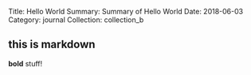 Title:          Hello World
Summary:        Summary of Hello World
Date:           2018-06-03
Category:       journal
Collection:     collection_b

## this is markdown
**bold** stuff!
